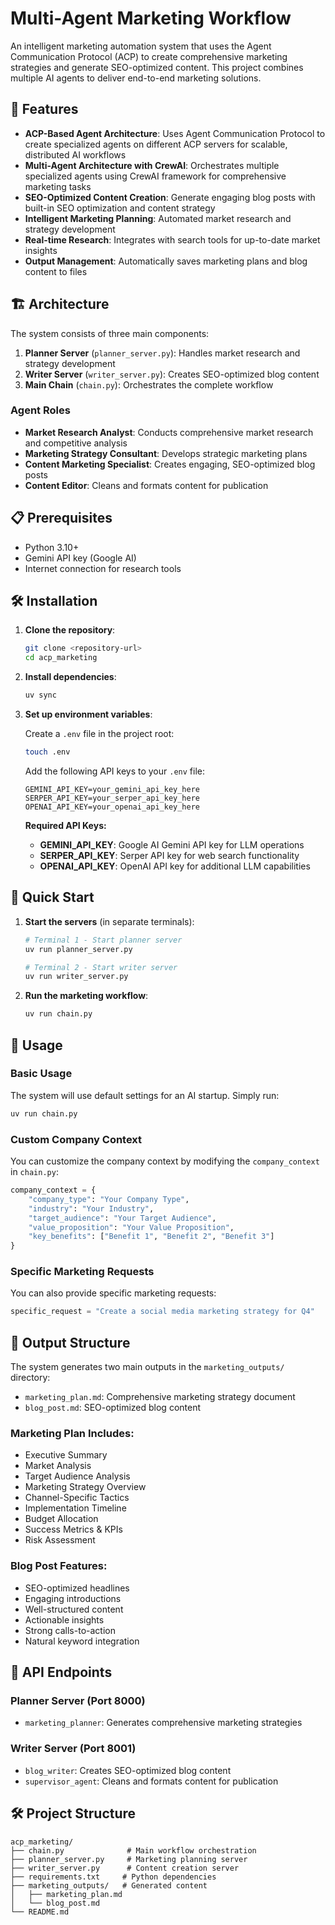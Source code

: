 # Multi-Agent Marketing Workflow

An intelligent marketing automation system that uses the Agent Communication Protocol (ACP) to create comprehensive marketing strategies and generate SEO-optimized content. This project combines multiple AI agents to deliver end-to-end marketing solutions.

## 🚀 Features

- **ACP-Based Agent Architecture**: Uses Agent Communication Protocol to create specialized agents on different ACP servers for scalable, distributed AI workflows
- **Multi-Agent Architecture with CrewAI**: Orchestrates multiple specialized agents using CrewAI framework for comprehensive marketing tasks
- **SEO-Optimized Content Creation**: Generate engaging blog posts with built-in SEO optimization and content strategy
- **Intelligent Marketing Planning**: Automated market research and strategy development
- **Real-time Research**: Integrates with search tools for up-to-date market insights
- **Output Management**: Automatically saves marketing plans and blog content to files

## 🏗️ Architecture

The system consists of three main components:

1. **Planner Server** (`planner_server.py`): Handles market research and strategy development
2. **Writer Server** (`writer_server.py`): Creates SEO-optimized blog content
3. **Main Chain** (`chain.py`): Orchestrates the complete workflow

### Agent Roles

- **Market Research Analyst**: Conducts comprehensive market research and competitive analysis
- **Marketing Strategy Consultant**: Develops strategic marketing plans
- **Content Marketing Specialist**: Creates engaging, SEO-optimized blog posts
- **Content Editor**: Cleans and formats content for publication

## 📋 Prerequisites

- Python 3.10+
- Gemini API key (Google AI)
- Internet connection for research tools

## 🛠️ Installation

1. **Clone the repository**:
   ```bash
   git clone <repository-url>
   cd acp_marketing
   ```

2. **Install dependencies**:
   ```bash
   uv sync
   ```

3. **Set up environment variables**:
   
   Create a `.env` file in the project root:
   ```bash
   touch .env
   ```
   
   Add the following API keys to your `.env` file:
   ```
   GEMINI_API_KEY=your_gemini_api_key_here
   SERPER_API_KEY=your_serper_api_key_here
   OPENAI_API_KEY=your_openai_api_key_here
   ```
   
   **Required API Keys:**
   - **GEMINI_API_KEY**: Google AI Gemini API key for LLM operations
   - **SERPER_API_KEY**: Serper API key for web search functionality
   - **OPENAI_API_KEY**: OpenAI API key for additional LLM capabilities

## 🚀 Quick Start

1. **Start the servers** (in separate terminals):
   ```bash
   # Terminal 1 - Start planner server
   uv run planner_server.py
   
   # Terminal 2 - Start writer server
   uv run writer_server.py
   ```

2. **Run the marketing workflow**:
   ```bash
   uv run chain.py
   ```

## 📖 Usage

### Basic Usage

The system will use default settings for an AI startup. Simply run:

```bash
uv run chain.py
```

### Custom Company Context

You can customize the company context by modifying the `company_context` in `chain.py`:

```python
company_context = {
    "company_type": "Your Company Type",
    "industry": "Your Industry",
    "target_audience": "Your Target Audience",
    "value_proposition": "Your Value Proposition",
    "key_benefits": ["Benefit 1", "Benefit 2", "Benefit 3"]
}
```

### Specific Marketing Requests

You can also provide specific marketing requests:

```python
specific_request = "Create a social media marketing strategy for Q4"
```

## 📁 Output Structure

The system generates two main outputs in the `marketing_outputs/` directory:

- `marketing_plan.md`: Comprehensive marketing strategy document
- `blog_post.md`: SEO-optimized blog content

### Marketing Plan Includes:
- Executive Summary
- Market Analysis
- Target Audience Analysis
- Marketing Strategy Overview
- Channel-Specific Tactics
- Implementation Timeline
- Budget Allocation
- Success Metrics & KPIs
- Risk Assessment

### Blog Post Features:
- SEO-optimized headlines
- Engaging introductions
- Well-structured content
- Actionable insights
- Strong calls-to-action
- Natural keyword integration

## 🔧 API Endpoints

### Planner Server (Port 8000)
- `marketing_planner`: Generates comprehensive marketing strategies

### Writer Server (Port 8001)
- `blog_writer`: Creates SEO-optimized blog content
- `supervisor_agent`: Cleans and formats content for publication

## 🛠️ Project Structure
```
acp_marketing/
├── chain.py              # Main workflow orchestration
├── planner_server.py     # Marketing planning server
├── writer_server.py      # Content creation server
├── requirements.txt     # Python dependencies
├── marketing_outputs/   # Generated content
│   ├── marketing_plan.md
│   └── blog_post.md
└── README.md
```


